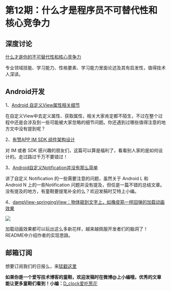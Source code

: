 # 第12期：什么才是程序员不可替代性和核心竞争力

## 深度讨论

[什么才是你的不可替代性和核心竞争力](http://mindhacks.cn/2009/01/14/make-yourself-irreplacable/)

专业领域技能、学习能力、性格要素、学习能力里面论述及其有启发性，值得技术人深读。

## Android开发

1、[Android 自定义View属性相关细节](http://mp.weixin.qq.com/s?__biz=MzAxMTI4MTkwNQ==&mid=2650820236&idx=1&sn=6dec4ff1efeda3224b5a40fdad862404&scene=1&srcid=0525RRKSylThq6qfaWHdY5zn#wechat_redirect)

在自定义View中去定义属性、获取属性，相关大家肯定都不陌生，不过在整个过程中还是会涉及到一些可能被大家忽略的细节问题。你还遇到过哪些值得注意的地方文中没有提到呢？

2、[有赞APP IM SDK 组件架构设计](http://tech.youzan.com/you-zan-im-sdk-ke-hu-duan-she-ji/)

对 IM 或者 SDK 感兴趣的朋友们，这篇可以算是福利了，看看别人家的是如何设计的。走过路过千万不要错过！

3、[Android自定义Notification并没有那么简单](http://sixwolf.net/blog/2016/04/18/Android%E8%87%AA%E5%AE%9A%E4%B9%89Notification%E5%B9%B6%E6%B2%A1%E6%9C%89%E9%82%A3%E4%B9%88%E7%AE%80%E5%8D%95/)

讲了自定义 Notification 的一些需要注意的问题，虽然关于 Android L 和 Android N 上的一些Notification 问题并没有提及，但任是一篇不错的总结文章。没有提及的地方，有童鞋要提笔补全的么？欢迎发稿时艾特上小编。

4、[dampView-springingView：物体砸到文字上，如橡皮筋一样回弹的加载动画效果](https://github.com/Huyamin150/-dampView-springingView)

![](https://camo.githubusercontent.com/c13c4178eaa9b1cd5b02cbc9ff10ca75baeb7b12/687474703a2f2f696d672e626c6f672e6373646e2e6e65742f3230313630343135313134343535333234)

加载动画效果都可以玩出这么多新花样，越来越佩服开发者们的脑洞了！README中介绍作者的实现思路。


## 邮箱订阅

想要订阅我们的日报么，来[猛戳这里](http://list.qq.com/cgi-bin/qf_invite?id=d469993d2c888e971c0fbb2309c4d84256968386b126b967)

**如果你是一个爱写技术博客的童鞋，欢迎发稿时在微博@上小编哦，优秀的文章能让更多童鞋们看到！小编：**[D_clock爱吃葱花](http://weibo.com/2480694892/profile?rightmod=1&wvr=6&mod=personinfo&is_all=1)
